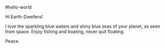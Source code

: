 #hello-world

Hi Earth-Dwellers!

I love the sparkling blue waters and shiny blue seas of your planet, as seen from space.
Enjoy fishing and boating, never quit floating.

Peace.
